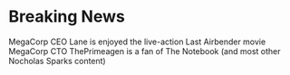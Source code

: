 # Breaking News

MegaCorp CEO Lane is enjoyed the live-action Last Airbender movie
MegaCorp CTO ThePrimeagen is a fan of The Notebook (and most other Nocholas Sparks content)
